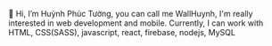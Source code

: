 👋 Hi, I’m Huỳnh Phúc Tường, you can call me WallHuynh, I'm really interested in web development and mobile. Currently, I can work with HTML, CSS(SASS), javascript, react, firebase, nodejs, MySQL

<!---
WallHuynh/WallHuynh is a ✨ special ✨ repository because its `README.md` (this file) appears on your GitHub profile.
You can click the Preview link to take a look at your changes.
--->
